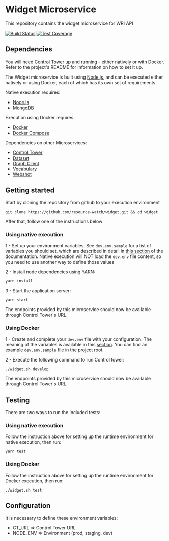 # Widget Microservice

This repository contains the widget microservice for WRI API

[![Build Status](https://travis-ci.org/resource-watch/widget.svg?branch=develop)](https://travis-ci.org/resource-watch/widget)
[![Test Coverage](https://api.codeclimate.com/v1/badges/a5b0be0d7e79db309b30/test_coverage)](https://codeclimate.com/github/resource-watch/widget/test_coverage)

## Dependencies

You will need [Control Tower](https://github.com/control-tower/control-tower) up and running - either natively or with Docker. Refer to the project's README for information on how to set it up.

The Widget microservice is built using [Node.js](https://nodejs.org/en/), and can be executed either natively or using Docker, each of which has its own set of requirements.

Native execution requires:
- [Node.js](https://nodejs.org/en/)
- [MongoDB](https://www.mongodb.com/)

Execution using Docker requires:
- [Docker](https://www.docker.com/)
- [Docker Compose](https://docs.docker.com/compose/)

Dependencies on other Microservices:
- [Control Tower](https://github.com/resource-watch/control-tower)
- [Dataset](https://github.com/resource-watch/dataset/)
- [Graph Client](https://github.com/resource-watch/graph-client/)
- [Vocabulary](https://github.com/resource-watch/vocabulary-tag/)
- [Webshot](https://github.com/resource-watch/webshot)


## Getting started

Start by cloning the repository from github to your execution environment

```
git clone https://github.com/resource-watch/widget.git && cd widget
```

After that, follow one of the instructions below:

### Using native execution

1 - Set up your environment variables. See `dev.env.sample` for a list of variables you should set, which are described in detail in [this section](#configuration-environment-variables) of the documentation. Native execution will NOT load the `dev.env` file content, so you need to use another way to define those values

2 - Install node dependencies using YARN:
```
yarn install
```

3 - Start the application server:
```
yarn start
```

The endpoints provided by this microservice should now be available through Control Tower's URL.

### Using Docker

1 - Create and complete your `dev.env` file with your configuration. The meaning of the variables is available in this [section](#configuration-environment-variables). You can find an example `dev.env.sample` file in the project root.

2 - Execute the following command to run Control tower:

```
./widget.sh develop
```

The endpoints provided by this microservice should now be available through Control Tower's URL.

## Testing

There are two ways to run the included tests:

### Using native execution

Follow the instruction above for setting up the runtime environment for native execution, then run:
```
yarn test
```

### Using Docker

Follow the instruction above for setting up the runtime environment for Docker execution, then run:
```
./widget.sh test
```

## Configuration

It is necessary to define these environment variables:

* CT_URL => Control Tower URL
* NODE_ENV => Environment (prod, staging, dev)



